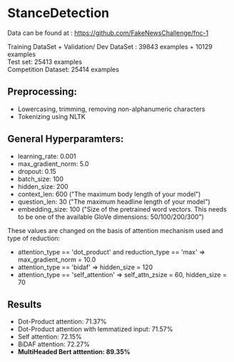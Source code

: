 # StanceDetection
Data can be found at : https://github.com/FakeNewsChallenge/fnc-1

Training DataSet + Validation/ Dev DataSet : 39843 examples + 10129 examples <br />
Test set: 25413 examples <br />
Competition Dataset: 25414 examples<br />

## Preprocessing:
* Lowercasing, trimming, removing non-alphanumeric characters
* Tokenizing using NLTK

## General Hyperparamters:
* learning_rate: 0.001
* max_gradient_norm: 5.0
* dropout: 0.15
* batch_size: 100
* hidden_size: 200
* context_len: 600 ("The maximum body length of your model")
* question_len: 30 ("The maximum headline length of your model")
* embedding_size: 100 ("Size of the pretrained word vectors. This needs to be one of the available GloVe dimensions: 50/100/200/300")

These values are changed on the basis of attention mechanism used and type of reduction:
* attention_type == 'dot_product' and reduction_type == 'max' => max_gradient_norm = 10.0
* attention_type == 'bidaf' => hidden_size = 120
* attention_type == 'self_attention' => self_attn_zsize = 60, hidden_size = 70

## Results
* Dot-Product attention: 71.37%
* Dot-Product attention with lemmatized input: 71.57%
* Self attention: 72.15%
* BiDAF attention: 72.27%
* <b>MultiHeaded Bert atttention: 89.35%</b>
